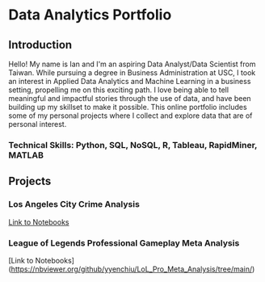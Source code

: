 # Data Analytics Portfolio
## Introduction
Hello! My name is Ian and I'm an aspiring Data Analyst/Data Scientist from Taiwan. While pursuing a degree in Business Administration at USC, I took an interest in Applied Data Analytics and Machine Learning in a business setting, propelling me on this exciting path. I love being able to tell meaningful and impactful stories through the use of data, and have been building up my skillset to make it possible. This online portfolio includes some of my personal projects where I collect and explore data that are of personal interest.

### Technical Skills: Python, SQL, NoSQL, R, Tableau, RapidMiner, MATLAB

## Projects
### Los Angeles City Crime Analysis
[Link to Notebooks](https://nbviewer.org/github/yyenchiu/LA_Crime_Analysis/tree/main/)
### League of Legends Professional Gameplay Meta Analysis
[Link to Notebooks]
(https://nbviewer.org/github/yyenchiu/LoL_Pro_Meta_Analysis/tree/main/)
